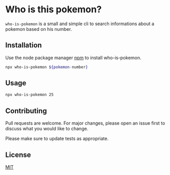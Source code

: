 # Who is this pokemon?

`who-is-pokemon` is a small and simple cli to search informations about a pokemon based on his number.

## Installation

Use the node package manager [npm](https://www.npmjs.com/package/who-is-pokemon) to install who-is-pokemon.

```bash
npx who-is-pokemon ${pokemon-number}
```

## Usage

```bash
npx who-is-pokemon 25
```

## Contributing

Pull requests are welcome. For major changes, please open an issue first to discuss what you would like to change.

Please make sure to update tests as appropriate.

## License
[MIT](https://github.com/samuelsilvadev/pokemon-cli/blob/master/LICENSE)
